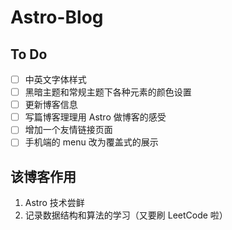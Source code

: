 # Astro-Blog

## To Do

- [ ] 中英文字体样式
- [ ] 黑暗主题和常规主题下各种元素的颜色设置
- [ ] 更新博客信息
- [ ] 写篇博客理理用 Astro 做博客的感受
- [ ] 增加一个友情链接页面
- [ ] 手机端的 menu 改为覆盖式的展示

## 该博客作用

1. Astro 技术尝鲜
2. 记录数据结构和算法的学习（又要刷 LeetCode 啦）